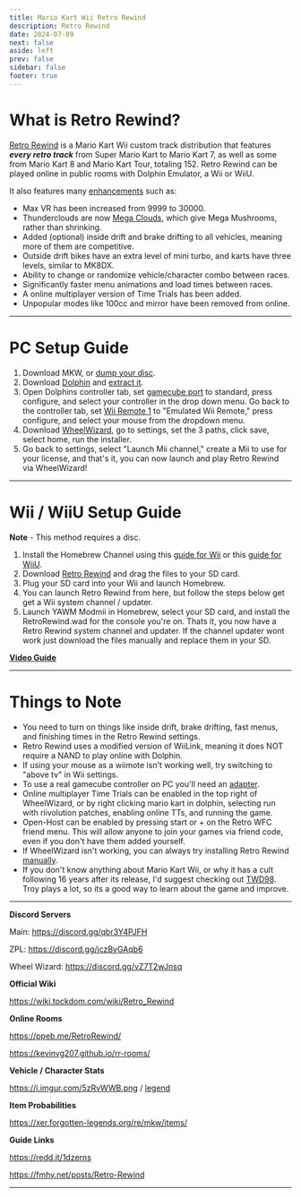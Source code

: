 ```yaml
---
title: Mario Kart Wii Retro Rewind
description: Retro Rewind
date: 2024-07-09
next: false
aside: left
prev: false
sidebar: false
footer: true
---
```

# What is Retro Rewind?

[Retro Rewind](https://discord.gg/qbr3Y4PJFH) is a Mario Kart Wii custom track distribution that features ***every retro track*** from Super Mario Kart to Mario Kart 7, as well as some from Mario Kart 8 and Mario Kart Tour, totaling 152. Retro Rewind can be played online in public rooms with Dolphin Emulator, a Wii or WiiU.

It also features many [enhancements](https://ibb.co/RCckmdT) such as:

* Max VR has been increased from 9999 to 30000.
* Thunderclouds are now [Mega Clouds](https://i.imgur.com/8H54rGH.mp4), which give Mega Mushrooms, rather than shrinking.
* Added (optional) inside drift and brake drifting to all vehicles, meaning more of them are competitive.
* Outside drift bikes have an extra level of mini turbo, and karts have three levels, similar to MK8DX.
* Ability to change or randomize vehicle/character combo between races.
* Significantly faster menu animations and load times between races.
* A online multiplayer version of Time Trials has been added.
* Unpopular modes like 100cc and mirror have been removed from online.

***

# PC Setup Guide

1. Download MKW, or [dump your disc](https://youtu.be/36nNq49tfSM). 
1. Download [Dolphin](https://dolphin-emu.org/download/) and [extract it](https://fmhy.net/file-tools#file-archivers).
1. Open Dolphins controller tab, set [gamecube port](https://i.ibb.co/SXtDkXt/image.png) to standard, press configure, and select your controller in the drop down menu. Go back to the controller tab, set [Wii Remote 1](https://i.ibb.co/wYk0R4L/image.png) to "Emulated Wii Remote," press configure, and select your mouse from the dropdown menu. 
1. Download [WheelWizard](https://github.com/patchzyy/WheelWizard/releases), go to settings, set the 3 paths, click save, select home, run the installer.
1. Go back to settings, select "Launch Mii channel," create a Mii to use for your license, and that's it, you can now launch and play Retro Rewind via WheelWizard!

***

# Wii / WiiU Setup Guide

**Note** - This method requires a disc.

1. Install the Homebrew Channel using this [guide for Wii](https://wii.hacks.guide/) or this [guide for WiiU](https://youtu.be/w44Iz3HQuIo).
1. Download [Retro Rewind](https://discord.gg/UxHmgNdPxw) and drag the files to your SD card.
1. Plug your SD card into your Wii and launch Homebrew. 
1. You can launch Retro Rewind from here, but follow the steps below get get a Wii system channel / updater.
1. Launch YAWM Modmii in Homebrew, select your SD card, and install the RetroRewind.wad for the console you're on. Thats it, you now have a Retro Rewind system channel and updater. If the channel updater wont work just download the files manually and replace them in your SD.

**[Video Guide](https://youtu.be/qH4ou21r8ic)**

***

# Things to Note

* You need to turn on things like inside drift, brake drifting, fast menus, and finishing times in the Retro Rewind settings.
* Retro Rewind uses a modified version of WiiLink, meaning it does NOT require a NAND to play online with Dolphin.
* If using your mouse as a wiimote isn't working well, try switching to "above tv" in Wii settings. 
* To use a real gamecube controller on PC you'll need an [adapter](https://dolphin-emu.org/docs/guides/how-use-official-gc-controller-adapter-wii-u/).
* Online multiplayer Time Trials can be enabled in the top right of WheelWizard, or by right clicking mario kart in dolphin, selecting run with riivolution patches, enabling online TTs, and running the game.
* Open-Host can be enabled by pressing start or + on the Retro WFC friend menu. This will allow anyone to join your games via friend code, even if you don't have them added yourself.
* If WheelWizard isn't working, you can always try installing Retro Rewind [manually](https://youtu.be/ZiQ7WAOlJOk).
* If you don't know anything about Mario Kart Wii, or why it has a cult following 16 years after its release, I'd suggest checking out [TWD98](https://www.youtube.com/@TWD98). Troy plays a lot, so its a good way to learn about the game and improve.

***


**Discord Servers**

Main: https://discord.gg/qbr3Y4PJFH

ZPL: https://discord.gg/jczByGAqb6

Wheel Wizard: https://discord.gg/vZ7T2wJnsq

**Official Wiki**

https://wiki.tockdom.com/wiki/Retro_Rewind

**Online Rooms**

https://ppeb.me/RetroRewind/

https://kevinvg207.github.io/rr-rooms/

**Vehicle / Character Stats**

https://i.imgur.com/5zRvWWB.png / [legend](https://i.imgur.com/uJO5Doh.png)

**Item Probabilities**

https://xer.forgotten-legends.org/re/mkw/items/

**Guide Links**

https://redd.it/1dzerns 

https://fmhy.net/posts/Retro-Rewind

---
